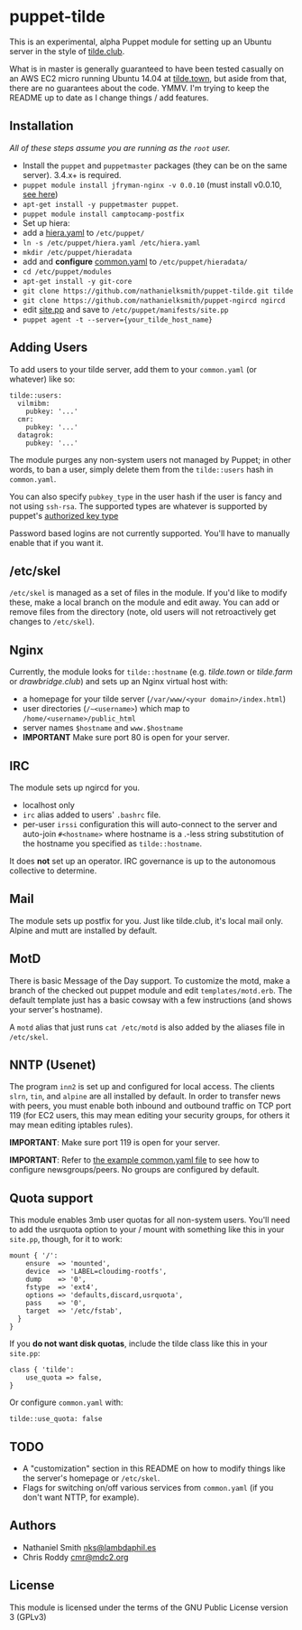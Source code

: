 # puppet-tilde

This is an experimental, alpha Puppet module for setting up an Ubuntu server in
the style of [tilde.club](http://tilde.club).

What is in master is generally guaranteed to have been tested casually
on an AWS EC2 micro running Ubuntu 14.04 at [tilde.town](http://tilde.town), but aside from that, there are
no guarantees about the code. YMMV. I'm trying to keep the README up
to date as I change things / add features.

## Installation

 _All of these steps assume you are running as the `root` user._

 * Install the `puppet` and `puppetmaster` packages (they can be on the same
   server). 3.4.x+ is required.
 * `puppet module install jfryman-nginx -v 0.0.10` (must install v0.0.10, [see here](https://github.com/jfryman/puppet-nginx/issues/460))
 * `apt-get install -y puppetmaster puppet`.
 * `puppet module install camptocamp-postfix`
 * Set up hiera:
  * add a [hiera.yaml](https://github.com/nathanielksmith/puppet-tilde/tree/master/examples/hiera.yaml) to `/etc/puppet/`
  * `ln -s /etc/puppet/hiera.yaml /etc/hiera.yaml`
  * `mkdir /etc/puppet/hieradata`
  * add and **configure** [common.yaml](https://github.com/nathanielksmith/puppet-tilde/tree/master/examples/common.yaml) to `/etc/puppet/hieradata/`
 * `cd /etc/puppet/modules`
 * `apt-get install -y git-core`
 * `git clone https://github.com/nathanielksmith/puppet-tilde.git tilde`
 * `git clone https://github.com/nathanielksmith/puppet-ngircd ngircd`
 * edit [site.pp](https://github.com/nathanielksmith/puppet-tilde/tree/master/examples/site.pp) and save to `/etc/puppet/manifests/site.pp`
 * `puppet agent -t --server={your_tilde_host_name}`

## Adding Users

To add users to your tilde server, add them to your `common.yaml` (or whatever) like so:

    tilde::users:
      vilmibm:
        pubkey: '...'
      cmr:
        pubkey: '...'
      datagrok:
        pubkey: '...'

The module purges any non-system users not managed by Puppet; in other words,
to ban a user, simply delete them from the `tilde::users` hash in `common.yaml`.

You can also specify `pubkey_type` in the user hash if the user is
fancy and not using `ssh-rsa`. The supported types are whatever is
supported by puppet's
[authorized key type](https://docs.puppetlabs.com/references/latest/type.html#sshauthorizedkey)

Password based logins are not currently supported. You'll have to
manually enable that if you want it.

## /etc/skel

`/etc/skel` is managed as a set of files in the module. If you'd like to
modify these, make a local branch on the module and edit away. You can
add or remove files from the directory (note, old users will not
retroactively get changes to `/etc/skel`).

## Nginx

Currently, the module looks for `tilde::hostname` (e.g. _tilde.town_
or _tilde.farm_ or _drawbridge.club_) and sets up an Nginx virtual host with:


 * a homepage for your tilde server (`/var/www/<your
 domain>/index.html`)
 * user directories (`/~<username>`) which map to `/home/<username>/public_html`
 * server names `$hostname` and `www.$hostname`
 * **IMPORTANT** Make sure port 80 is open for your server.

## IRC

The module sets up ngircd for you.

 * localhost only
 * `irc` alias added to users' `.bashrc` file.
 * per-user `irssi` configuration this will auto-connect to the
   server and auto-join `#<hostname>` where hostname is a .-less string
   substitution of the hostname you specified as `tilde::hostname`.

It does **not** set up an operator. IRC governance is up to the
autonomous collective to determine.

## Mail

The module sets up postfix for you. Just like tilde.club, it's local
mail only. Alpine and mutt are installed by default.

## MotD

There is basic Message of the Day support. To customize the motd, make
a branch of the checked out puppet module and edit
`templates/motd.erb`. The default template just has a basic cowsay
with a few instructions (and shows your server's hostname).

A `motd` alias that just runs `cat /etc/motd` is also added by the
aliases file in `/etc/skel`.

## NNTP (Usenet)

The program `inn2` is set up and configured for local access. The clients `slrn`, `tin`, and `alpine` are all installed by default. In order to transfer news with peers, you must enable both inbound and outbound traffic on TCP port 119 (for EC2 users, this may mean editing your security groups, for others it may mean editing iptables rules).

**IMPORTANT**: Make sure port 119 is open for your server.

**IMPORTANT**: Refer to [the example common.yaml file](https://github.com/nathanielksmith/puppet-tilde/tree/master/examples/common.yaml) to see how to configure newsgroups/peers. No groups are configured by default.

## Quota support

This module enables 3mb user quotas for all non-system users. You'll
need to add the usrquota option to your / mount with something like
this in your `site.pp`, though, for it to work:

    mount { '/':
        ensure  => 'mounted',
        device  => 'LABEL=cloudimg-rootfs',
        dump    => '0',
        fstype  => 'ext4',
        options => 'defaults,discard,usrquota',
        pass    => '0',
        target  => '/etc/fstab',
      }
    }

If you **do not want disk quotas**, include the tilde class like this
in your `site.pp`:

    class { 'tilde':
        use_quota => false,
    }

Or configure `common.yaml` with:

    tilde::use_quota: false

## TODO

 * A "customization" section in this README on how to modify things
   like the server's homepage or `/etc/skel`.
 * Flags for switching on/off various services from `common.yaml` (if
   you don't want NTTP, for example).

## Authors

 * Nathaniel Smith <nks@lambdaphil.es>
 * Chris Roddy <cmr@mdc2.org>

## License

This module is licensed under the terms of the GNU Public License version 3
(GPLv3)
